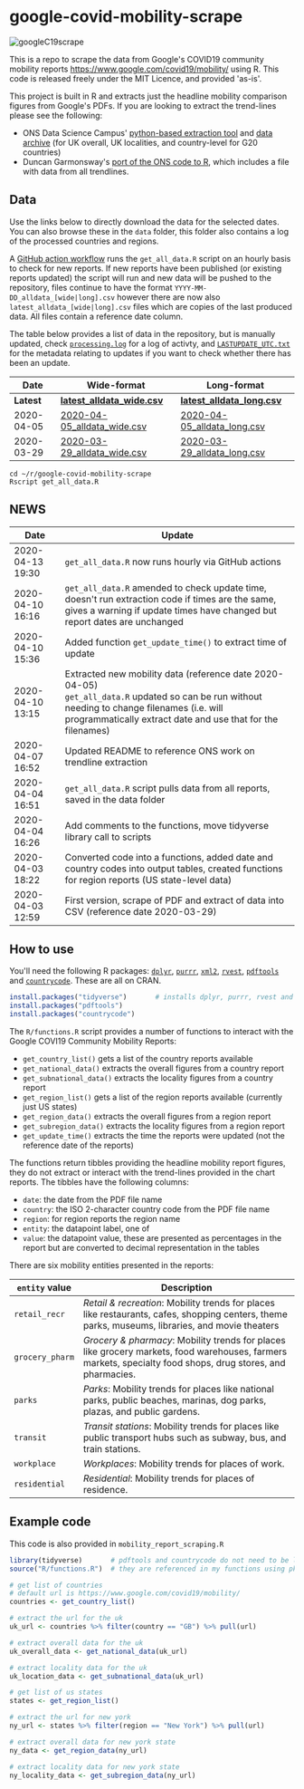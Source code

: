 
# google-covid-mobility-scrape

<!-- badges: start -->
![googleC19scrape](https://github.com/mattkerlogue/google-covid-mobility-scrape/workflows/googleC19scrape/badge.svg)
<!-- badges: end -->

This is a repo to scrape the data from Google's COVID19 community mobility reports https://www.google.com/covid19/mobility/ using R. This code is released freely under the MIT Licence, and provided 'as-is'.

This project is built in R and extracts just the headline mobility comparison figures from Google's PDFs. If you are looking to extract the trend-lines please see the following:

* ONS Data Science Campus' [python-based extraction tool](https://github.com/datasciencecampus/mobility-report-data-extractor) and [data archive](https://github.com/datasciencecampus/google-mobility-reports-data) (for UK overall, UK localities, and country-level for G20 countries)
* Duncan Garmonsway's [port of the ONS code to R](https://github.com/nacnudus/google-location-coronavirus/), which includes a file with data from all trendlines.

## Data
Use the links below to directly download the data for the selected dates. You can also browse these in the `data` folder, this folder also contains a log of the processed countries and regions.

A [GitHub action workflow](.github/workflows/main.yaml) runs the `get_all_data.R` script on an hourly basis to check for new reports. If new reports have been published (or existing reports updated) the script will run and new data will be pushed to the repository, files continue to have the format `YYYY-MM-DD_alldata_[wide|long].csv` however there are now also `latest_alldata_[wide|long].csv` files which are copies of the last produced data. All files contain a reference date column.

The table below provides a list of data in the repository, but is manually updated, check [`processing.log`](processing.log) for a log of activty, and [`LASTUPDATE_UTC.txt`](LASTUPDATE_UTC.txt) for the metadata relating to updates if you want to check whether there has been an update.

| Date       | Wide-format          | Long-format          |
| ---------- | -------------------- | -------------------- |
| **Latest**     | [**latest_alldata_wide.csv**](https://github.com/mattkerlogue/google-covid-mobility-scrape/raw/master/data/latest_alldata_wide.csv) | [**latest_alldata_long.csv**](https://github.com/mattkerlogue/google-covid-mobility-scrape/raw/master/data/latest_alldata_long.csv) |
| 2020-04-05 | [2020-04-05_alldata_wide.csv](https://github.com/mattkerlogue/google-covid-mobility-scrape/raw/master/data/2020-04-05_alldata_wide.csv) | [2020-04-05_alldata_long.csv](https://github.com/mattkerlogue/google-covid-mobility-scrape/raw/master/data/2020-04-05_alldata_long.csv) |
| 2020-03-29 | [2020-03-29_alldata_wide.csv](https://github.com/mattkerlogue/google-covid-mobility-scrape/raw/master/data/2020-03-29_alldata_wide.csv) | [2020-03-29_alldata_long.csv](https://github.com/mattkerlogue/google-covid-mobility-scrape/raw/master/data/2020-03-29_alldata_long.csv) |


```
cd ~/r/google-covid-mobility-scrape
Rscript get_all_data.R
```

## NEWS

| Date             | Update                                                    |
| ---------------- | --------------------------------------------------------- |
| 2020-04-13 19:30 | `get_all_data.R` now runs hourly via GitHub actions |
| 2020-04-10 16:16 | `get_all_data.R` amended to check update time, doesn't run extraction code if times are the same,  gives a warning if update times have changed but report dates are unchanged |
| 2020-04-10 15:36 | Added function `get_update_time()` to extract time of update |
| 2020-04-10 13:15 | Extracted new mobility data (reference date 2020-04-05) <br /> `get_all_data.R` updated so can be run without needing to change filenames (i.e. will programmatically extract date and use that for the filenames) |
| 2020-04-07 16:52 | Updated README to reference ONS work on trendline extraction |
| 2020-04-04 16:51 | `get_all_data.R` script pulls data from all reports, saved in the data folder |
| 2020-04-04 16:26 | Add comments to the functions, move tidyverse library call to scripts |
| 2020-04-03 18:22 | Converted code into a functions, added date and country codes into output tables, created functions for region reports (US state-level data) |
| 2020-04-03 12:59 | First version, scrape of PDF and extract of data into CSV (reference date 2020-03-29) |

## How to use

You'll need the following R packages: [`dplyr`](https://dplyr.tidyverse.org), [`purrr`](https://purrr.tidyverse.org), [`xml2`](https://xml2.r-lib.org/), [`rvest`](http://rvest.tidyverse.org/), [`pdftools`](https://docs.ropensci.org/pdftools/) and [`countrycode`](https://cran.r-project.org/package=countrycode). These are all on CRAN.

```r
install.packages("tidyverse")       # installs dplyr, purrr, rvest and xml2
install.packages("pdftools")
install.packages("countrycode")
```

The `R/functions.R` script provides a number of functions to interact with the Google COVI19 Community Mobility Reports:

* `get_country_list()` gets a list of the country reports available
* `get_national_data()` extracts the overall figures from a country report
* `get_subnational_data()` extracts the locality figures from a country report
* `get_region_list()` gets a list of the region reports available (currently just US states)
* `get_region_data()` extracts the overall figures from a region report
* `get_subregion_data()` extracts the locality figures from a region report
* `get_update_time()` extracts the time the reports were updated (not the reference date of the reports)

The functions return tibbles providing the headline mobility report figures, they do not extract or interact with the trend-lines provided in the chart reports. The tibbles have the following columns:

* `date`: the date from the PDF file name
* `country`: the ISO 2-character country code from the PDF file name
* `region`: for region reports the region name
* `entity`: the datapoint label, one of
* `value`: the datapoint value, these are presented as percentages in the report but are converted to decimal representation in the tables

There are six mobility entities presented in the reports:

| `entity` value  | Description                                                |
| --------------- | ---------------------------------------------------------- |
| `retail_recr`   | *Retail & recreation*:  Mobility trends for places like restaurants, cafes, shopping centers, theme parks, museums, libraries, and movie theaters |
| `grocery_pharm` | *Grocery & pharmacy*:  Mobility trends for places like grocery markets, food warehouses, farmers markets, specialty food shops, drug stores, and pharmacies. |
| `parks`         | *Parks*: Mobility trends for places like national parks, public beaches, marinas, dog parks, plazas, and public gardens. |
| `transit`       | *Transit stations*: Mobility trends for places like public transport hubs such as subway, bus, and train stations. |
| `workplace`     | *Workplaces*: Mobility trends for places of work. |
| `residential`   | *Residential*: Mobility trends for places of residence. |


## Example code

This code is also provided in `mobility_report_scraping.R`

```r
library(tidyverse)       # pdftools and countrycode do not need to be loaded
source("R/functions.R")  # they are referenced in my functions using pkg::fun()

# get list of countries
# default url is https://www.google.com/covid19/mobility/
countries <- get_country_list()

# extract the url for the uk
uk_url <- countries %>% filter(country == "GB") %>% pull(url)

# extract overall data for the uk
uk_overall_data <- get_national_data(uk_url)

# extract locality data for the uk
uk_location_data <- get_subnational_data(uk_url)

# get list of us states
states <- get_region_list()

# extract the url for new york
ny_url <- states %>% filter(region == "New York") %>% pull(url)

# extract overall data for new york state
ny_data <- get_region_data(ny_url)

# extract locality data for new york state
ny_locality_data <- get_subregion_data(ny_url)
```
